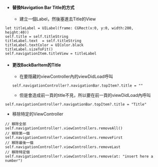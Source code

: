 * #### 替換Navigation Bar Title的方式

  * 建立一個Label，然後塞進去Title的View

```
let titleLabel = UILabel(frame: CGRect(x:0, y:0, width:200, height:40))
self.title = self.titleString
titleLabel.text  = self.titleString
titleLabel.textColor = UIColor.black
titleLabel.sizeToFit()
self.navigationItem.titleView = titleLabel
```

* #### 更改BackBarItem的Title

  * 在要隱藏的viewController內的viewDidLoad呼叫

  ```
  self.navigationController?.navigationBar.topItem?.title = ""
  ```

  * 但是會造成前一頁的title不見，所以要在前一頁的viewDidLoad內呼叫

```
self.navigationController?.navigationBar.topItem?.title = "Title"
```

* 移除特定的ViewController

```
// 移除全部
self.navigationController!.viewControllers.removeAll()
// 移除第一個
self.navigationController?.viewControllers.removeFirst
// 移除最後一個
self.navigationController?.viewControllers.removeLast
// 移除特定個
self.navigationController?.viewControllers.remove(at: "insert here a number")
```



